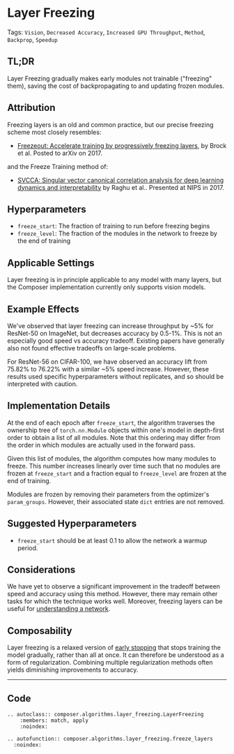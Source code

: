 # Layer Freezing

Tags: `Vision`, `Decreased Accuracy`, `Increased GPU Throughput`, `Method`, `Backprop`, `Speedup`

## TL;DR

Layer Freezing gradually makes early modules not trainable ("freezing" them), saving the cost of backpropagating to and updating frozen modules.

## Attribution

Freezing layers is an old and common practice, but our precise freezing scheme most closely resembles:

- [Freezeout: Accelerate training by progressively freezing layers](https://arxiv.org/abs/1706.04983), by Brock et al. Posted to arXiv on 2017.

and the Freeze Training method of:

- [SVCCA: Singular vector canonical correlation analysis for deep learning dynamics and interpretability](https://arxiv.org/abs/1706.05806) by Raghu et al.. Presented at NIPS in 2017.

## Hyperparameters

- `freeze_start`: The fraction of training to run before freezing begins
- `freeze_level`: The fraction of the modules in the network to freeze by the end of training

## Applicable Settings

Layer freezing is in principle applicable to any model with many layers, but the Composer implementation currently only supports vision models.

## Example Effects

We've observed that layer freezing can increase throughput by ~5% for ResNet-50 on ImageNet, but decreases accuracy by 0.5-1%. This is not an especially good speed vs accuracy tradeoff. Existing papers have generally also not found effective tradeoffs on large-scale problems.

For ResNet-56 on CIFAR-100, we have observed an accuracy lift from 75.82% to 76.22% with a similar ~5% speed increase. However, these results used specific hyperparameters without replicates, and so should be interpreted with caution.

## Implementation Details

At the end of each epoch after `freeze_start`, the algorithm traverses the ownership tree of `torch.nn.Module` objects within one's model in depth-first order to obtain a list of all modules. Note that this ordering may differ from the order in which modules are actually used in the forward pass.

Given this list of modules, the algorithm computes how many modules to freeze. This number increases linearly over time such that no modules are frozen at `freeze_start` and a fraction equal to `freeze_level` are frozen at the end of training.

Modules are frozen by removing their parameters from the optimizer's `param_groups`. However, their associated state `dict` entries are not removed.

## Suggested Hyperparameters

- `freeze_start` should be at least 0.1 to allow the network a warmup period.

## Considerations

We have yet to observe a significant improvement in the tradeoff between speed and accuracy using this method. However, there may remain other tasks for which the technique works well. Moreover, freezing layers can be useful for [understanding a network](https://arxiv.org/abs/1706.05806).

## Composability

Layer freezing is a relaxed version of [early stopping](https://en.wikipedia.org/wiki/Early_stopping) that stops training the model gradually, rather than all at once. It can therefore be understood as a form of regularization. Combining multiple regularization methods often yields diminishing improvements to accuracy.

---

## Code

```{eval-rst}
.. autoclass:: composer.algorithms.layer_freezing.LayerFreezing
    :members: match, apply
    :noindex:

.. autofunction:: composer.algorithms.layer_freezing.freeze_layers
  :noindex:
```